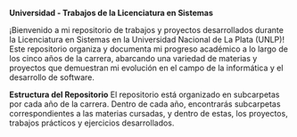 **Universidad - Trabajos de la Licenciatura en Sistemas**

¡Bienvenido a mi repositorio de trabajos y proyectos desarrollados durante la Licenciatura en Sistemas en la Universidad Nacional de La Plata (UNLP)! Este repositorio organiza y documenta mi progreso académico a lo largo de los cinco años de la carrera, abarcando una variedad de materias y proyectos que demuestran mi evolución en el campo de la informática y el desarrollo de software.

**Estructura del Repositorio**
El repositorio está organizado en subcarpetas por cada año de la carrera. Dentro de cada año, encontrarás subcarpetas correspondientes a las materias cursadas, y dentro de estas, los proyectos, trabajos prácticos y ejercicios desarrollados.
